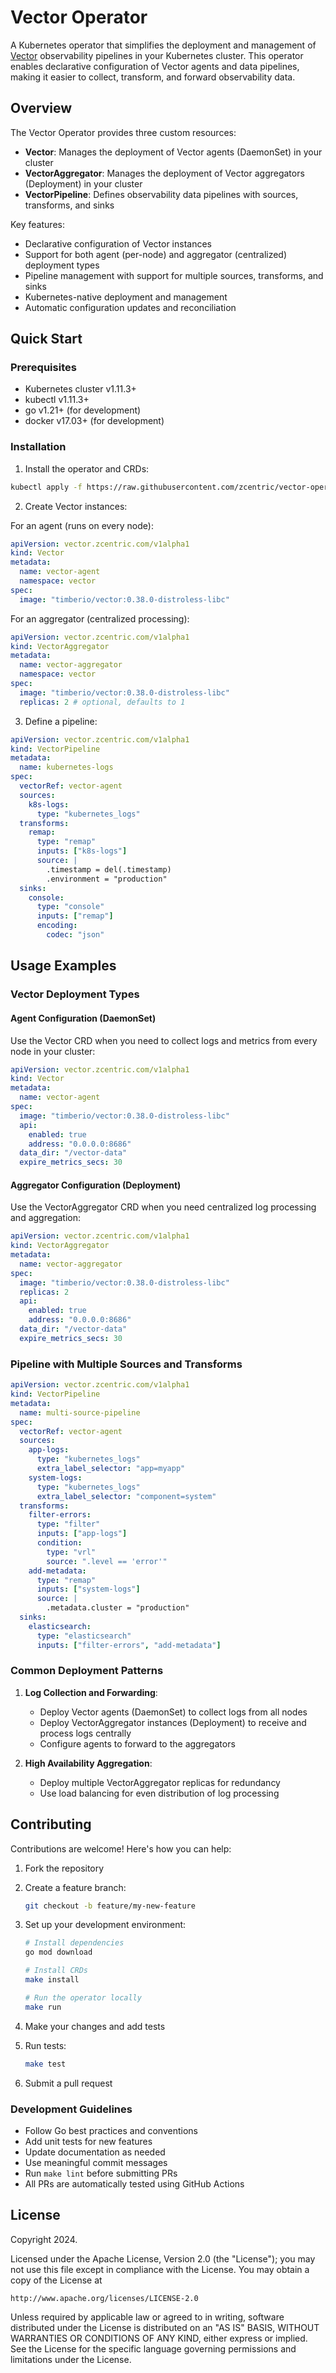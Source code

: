 # Vector Operator

A Kubernetes operator that simplifies the deployment and management of [Vector](https://vector.dev/) observability pipelines in your Kubernetes cluster. This operator enables declarative configuration of Vector agents and data pipelines, making it easier to collect, transform, and forward observability data.

## Overview

The Vector Operator provides three custom resources:

- **Vector**: Manages the deployment of Vector agents (DaemonSet) in your cluster
- **VectorAggregator**: Manages the deployment of Vector aggregators (Deployment) in your cluster
- **VectorPipeline**: Defines observability data pipelines with sources, transforms, and sinks

Key features:

- Declarative configuration of Vector instances
- Support for both agent (per-node) and aggregator (centralized) deployment types
- Pipeline management with support for multiple sources, transforms, and sinks
- Kubernetes-native deployment and management
- Automatic configuration updates and reconciliation

## Quick Start

### Prerequisites

- Kubernetes cluster v1.11.3+
- kubectl v1.11.3+
- go v1.21+ (for development)
- docker v17.03+ (for development)

### Installation

1. Install the operator and CRDs:

```sh
kubectl apply -f https://raw.githubusercontent.com/zcentric/vector-operator/main/dist/install.yaml
```

2. Create Vector instances:

For an agent (runs on every node):

```yaml
apiVersion: vector.zcentric.com/v1alpha1
kind: Vector
metadata:
  name: vector-agent
  namespace: vector
spec:
  image: "timberio/vector:0.38.0-distroless-libc"
```

For an aggregator (centralized processing):

```yaml
apiVersion: vector.zcentric.com/v1alpha1
kind: VectorAggregator
metadata:
  name: vector-aggregator
  namespace: vector
spec:
  image: "timberio/vector:0.38.0-distroless-libc"
  replicas: 2 # optional, defaults to 1
```

3. Define a pipeline:

```yaml
apiVersion: vector.zcentric.com/v1alpha1
kind: VectorPipeline
metadata:
  name: kubernetes-logs
spec:
  vectorRef: vector-agent
  sources:
    k8s-logs:
      type: "kubernetes_logs"
  transforms:
    remap:
      type: "remap"
      inputs: ["k8s-logs"]
      source: |
        .timestamp = del(.timestamp)
        .environment = "production"
  sinks:
    console:
      type: "console"
      inputs: ["remap"]
      encoding:
        codec: "json"
```

## Usage Examples

### Vector Deployment Types

#### Agent Configuration (DaemonSet)

Use the Vector CRD when you need to collect logs and metrics from every node in your cluster:

```yaml
apiVersion: vector.zcentric.com/v1alpha1
kind: Vector
metadata:
  name: vector-agent
spec:
  image: "timberio/vector:0.38.0-distroless-libc"
  api:
    enabled: true
    address: "0.0.0.0:8686"
  data_dir: "/vector-data"
  expire_metrics_secs: 30
```

#### Aggregator Configuration (Deployment)

Use the VectorAggregator CRD when you need centralized log processing and aggregation:

```yaml
apiVersion: vector.zcentric.com/v1alpha1
kind: VectorAggregator
metadata:
  name: vector-aggregator
spec:
  image: "timberio/vector:0.38.0-distroless-libc"
  replicas: 2
  api:
    enabled: true
    address: "0.0.0.0:8686"
  data_dir: "/vector-data"
  expire_metrics_secs: 30
```

### Pipeline with Multiple Sources and Transforms

```yaml
apiVersion: vector.zcentric.com/v1alpha1
kind: VectorPipeline
metadata:
  name: multi-source-pipeline
spec:
  vectorRef: vector-agent
  sources:
    app-logs:
      type: "kubernetes_logs"
      extra_label_selector: "app=myapp"
    system-logs:
      type: "kubernetes_logs"
      extra_label_selector: "component=system"
  transforms:
    filter-errors:
      type: "filter"
      inputs: ["app-logs"]
      condition:
        type: "vrl"
        source: ".level == 'error'"
    add-metadata:
      type: "remap"
      inputs: ["system-logs"]
      source: |
        .metadata.cluster = "production"
  sinks:
    elasticsearch:
      type: "elasticsearch"
      inputs: ["filter-errors", "add-metadata"]
```

### Common Deployment Patterns

1. **Log Collection and Forwarding**:

   - Deploy Vector agents (DaemonSet) to collect logs from all nodes
   - Deploy VectorAggregator instances (Deployment) to receive and process logs centrally
   - Configure agents to forward to the aggregators

2. **High Availability Aggregation**:
   - Deploy multiple VectorAggregator replicas for redundancy
   - Use load balancing for even distribution of log processing

## Contributing

Contributions are welcome! Here's how you can help:

1. Fork the repository
2. Create a feature branch:

   ```sh
   git checkout -b feature/my-new-feature
   ```

3. Set up your development environment:

   ```sh
   # Install dependencies
   go mod download

   # Install CRDs
   make install

   # Run the operator locally
   make run
   ```

4. Make your changes and add tests
5. Run tests:

   ```sh
   make test
   ```

6. Submit a pull request

### Development Guidelines

- Follow Go best practices and conventions
- Add unit tests for new features
- Update documentation as needed
- Use meaningful commit messages
- Run `make lint` before submitting PRs
- All PRs are automatically tested using GitHub Actions

## License

Copyright 2024.

Licensed under the Apache License, Version 2.0 (the "License");
you may not use this file except in compliance with the License.
You may obtain a copy of the License at

    http://www.apache.org/licenses/LICENSE-2.0

Unless required by applicable law or agreed to in writing, software
distributed under the License is distributed on an "AS IS" BASIS,
WITHOUT WARRANTIES OR CONDITIONS OF ANY KIND, either express or implied.
See the License for the specific language governing permissions and
limitations under the License.
